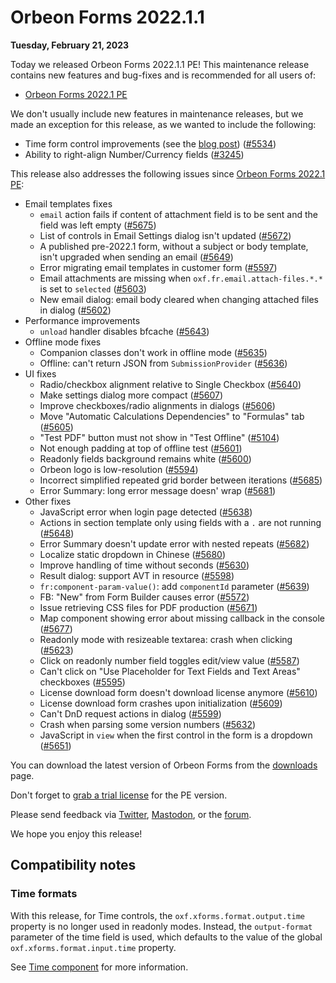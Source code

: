 # Orbeon Forms 2022.1.1

__Tuesday, February 21, 2023__

Today we released Orbeon Forms 2022.1.1 PE! This maintenance release contains new features and bug-fixes and is recommended for all users of:

- [Orbeon Forms 2022.1 PE](orbeon-forms-2022.1.md)

We don't usually include new features in maintenance releases, but we made an exception for this release, as we wanted to include the following:

- Time form control improvements (see the [blog post](https://blog.orbeon.com/2023/01/time-form-control-improvements.html)) ([\#5534](https://github.com/orbeon/orbeon-forms/issues/5534))
- Ability to right-align Number/Currency fields ([\#3245](https://github.com/orbeon/orbeon-forms/issues/3245))

This release also addresses the following issues since [Orbeon Forms 2022.1 PE](orbeon-forms-2022.1.md):

- Email templates fixes
    - `email` action fails if content of attachment field is to be sent and the field was left empty ([\#5675](https://github.com/orbeon/orbeon-forms/issues/5675))
    - List of controls in Email Settings dialog isn't updated ([\#5672](https://github.com/orbeon/orbeon-forms/issues/5672))
    - A published pre-2022.1 form, without a subject or body template, isn't upgraded when sending an email ([\#5649](https://github.com/orbeon/orbeon-forms/issues/5649))
    - Error migrating email templates in customer form ([\#5597](https://github.com/orbeon/orbeon-forms/issues/5597))
    - Email attachments are missing when `oxf.fr.email.attach-files.*.*` is set to `selected` ([\#5603](https://github.com/orbeon/orbeon-forms/issues/5603))
    - New email dialog: email body cleared when changing attached files in dialog ([\#5602](https://github.com/orbeon/orbeon-forms/issues/5602))
- Performance improvements
    - `unload` handler disables bfcache ([\#5643](https://github.com/orbeon/orbeon-forms/issues/5643))
- Offline mode fixes
    - Companion classes don't work in offline mode ([\#5635](https://github.com/orbeon/orbeon-forms/issues/5635))
    - Offline: can't return JSON from `SubmissionProvider` ([\#5636](https://github.com/orbeon/orbeon-forms/issues/5636))
- UI fixes
    - Radio/checkbox alignment relative to Single Checkbox ([\#5640](https://github.com/orbeon/orbeon-forms/issues/5640))
    - Make settings dialog more compact ([\#5607](https://github.com/orbeon/orbeon-forms/issues/5607))
    - Improve checkboxes/radio alignments in dialogs ([\#5606](https://github.com/orbeon/orbeon-forms/issues/5606))
    - Move "Automatic Calculations Dependencies" to "Formulas" tab ([\#5605](https://github.com/orbeon/orbeon-forms/issues/5605))
    - "Test PDF" button must not show in "Test Offline" ([\#5104](https://github.com/orbeon/orbeon-forms/issues/5104))
    - Not enough padding at top of offline test ([\#5601](https://github.com/orbeon/orbeon-forms/issues/5601))
    - Readonly fields background remains white ([\#5600](https://github.com/orbeon/orbeon-forms/issues/5600))
    - Orbeon logo is low-resolution ([\#5594](https://github.com/orbeon/orbeon-forms/issues/5594))
    - Incorrect simplified repeated grid border between iterations ([\#5685](https://github.com/orbeon/orbeon-forms/issues/5685))
    - Error Summary: long error message doesn' wrap ([\#5681](https://github.com/orbeon/orbeon-forms/issues/5681))
- Other fixes
    - JavaScript error when login page detected ([\#5638](https://github.com/orbeon/orbeon-forms/issues/5638))
    - Actions in section template only using fields with a `.` are not running ([\#5648](https://github.com/orbeon/orbeon-forms/issues/5648))
    - Error Summary doesn't update error with nested repeats ([\#5682](https://github.com/orbeon/orbeon-forms/issues/5682))
    - Localize static dropdown in Chinese ([\#5680](https://github.com/orbeon/orbeon-forms/issues/5680))
    - Improve handling of time without seconds ([\#5630](https://github.com/orbeon/orbeon-forms/issues/5630)) 
    - Result dialog: support AVT in resource ([\#5598](https://github.com/orbeon/orbeon-forms/issues/5598)) 
    - `fr:component-param-value()`: add `componentId` parameter ([\#5639](https://github.com/orbeon/orbeon-forms/issues/5639))
    - FB: "New" from Form Builder causes error ([\#5572](https://github.com/orbeon/orbeon-forms/issues/5572))
    - Issue retrieving CSS files for PDF production ([\#5671](https://github.com/orbeon/orbeon-forms/issues/5671))
    - Map component showing error about missing callback in the console ([\#5677](https://github.com/orbeon/orbeon-forms/issues/5677))
    - Readonly mode with resizeable textarea: crash when clicking ([\#5623](https://github.com/orbeon/orbeon-forms/issues/5623))
    - Click on readonly number field toggles edit/view value ([\#5587](https://github.com/orbeon/orbeon-forms/issues/5587))
    - Can't click on "Use Placeholder for Text Fields and Text Areas" checkboxes ([\#5595](https://github.com/orbeon/orbeon-forms/issues/5595))
    - License download form doesn't download license anymore ([\#5610](https://github.com/orbeon/orbeon-forms/issues/5610))
    - License download form crashes upon initialization ([\#5609](https://github.com/orbeon/orbeon-forms/issues/5609))
    - Can't DnD request actions in dialog ([\#5599](https://github.com/orbeon/orbeon-forms/issues/5599))
    - Crash when parsing some version numbers ([\#5632](https://github.com/orbeon/orbeon-forms/issues/5632))
    - JavaScript in `view` when the first control in the form is a dropdown ([\#5651](https://github.com/orbeon/orbeon-forms/issues/5651))

You can download the latest version of Orbeon Forms from the [downloads](https://www.orbeon.com/download) page.

Don't forget to [grab a trial license](https://prod.orbeon.com/prod/fr/orbeon/register/new) for the PE version.

Please send feedback via [Twitter](https://twitter.com/orbeon), [Mastodon](https://mastodon.social/@orbeon), or the [forum](https://www.orbeon.com/community).

We hope you enjoy this release!

## Compatibility notes

### Time formats

With this release, for Time controls, the `oxf.xforms.format.output.time` property is no longer used in readonly modes. Instead, the `output-format` parameter of the time field is used, which defaults to the value of the global `oxf.xforms.format.input.time` property.

See [Time component](/form-runner/component/time.md) for more information.